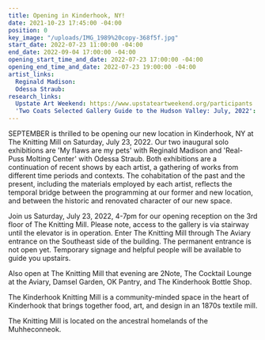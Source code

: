 ```yaml
---
title: Opening in Kinderhook, NY!
date: 2021-10-23 17:45:00 -04:00
position: 0
key_image: "/uploads/IMG_1989%20copy-368f5f.jpg"
start_date: 2022-07-23 11:00:00 -04:00
end_date: 2022-09-04 17:00:00 -04:00
opening_start_time_and_date: 2022-07-23 17:00:00 -04:00
opening_end_time_and_date: 2022-07-23 19:00:00 -04:00
artist_links:
  Reginald Madison: 
  Odessa Straub: 
research_links:
  Upstate Art Weekend: https://www.upstateartweekend.org/participants
  'Two Coats Selected Gallery Guide to the Hudson Valley: July, 2022': https://twocoatsofpaint.com/2022/07/two-coats-selected-gallery-guide-to-the-hudson-valley-july-2022.html
---
```


SEPTEMBER is thrilled to be opening our new location in Kinderhook, NY at The Knitting Mill on Saturday, July 23, 2022. Our two inaugural solo exhibitions are 'My flaws are my pets' with Reginald Madison and 'Real-Puss Molting Center' with Odessa Straub. Both exhibitions are a continuation of recent shows by each artist, a gathering of works from different time periods and contexts. The cohabitation of the past and the present, including the materials employed by each artist, reflects the temporal bridge between the programming at our former and new location, and between the historic and renovated character of our new space.

Join us Saturday, July 23, 2022, 4-7pm for our opening reception on the 3rd floor of The Knitting Mill. Please note, access to the gallery is via stairway until the elevator is in operation. Enter The Knitting Mill through The Aviary entrance on the Southeast side of the building. The permanent entrance is not open yet. Temporary signage and helpful people will be available to guide you upstairs. 

Also open at The Knitting Mill that evening are 2Note, The Cocktail Lounge at the Aviary, Damsel Garden, OK Pantry, and The Kinderhook Bottle Shop.

The Kinderhook Knitting Mill is a community-minded space in the heart of Kinderhook that brings together food, art, and design in an 1870s textile mill. 

The Knitting Mill is located on the ancestral homelands of the Muhheconneok.

